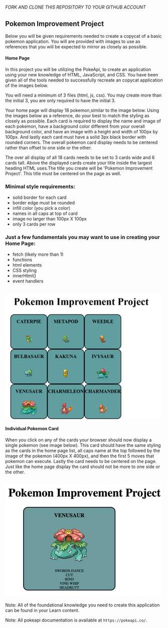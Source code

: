 ###### FORK AND CLONE THIS REPOSITORY TO YOUR GITHUB ACCOUNT

## Pokemon Improvement Project

Below you will be given requirements needed to create a copycat of a basic pokemon application. You will are provided with images to use as references that you will be expected to mirror as closely as possible. 

#### Home Page
In this project you will be utilizing the PokeApi, to create an application using your new knowledge of HTML, JavaScript, and CSS. You have been given all of the tools needed to successfully recreate an copycat application of the images below. 

You will need a minimum of 3 files (html, js, css). You may create more than the initial 3, you are only required to have the initial 3. 

Your home page will display 18 pokemon,similar to the image below. Using the images below as a reference, do your best to match the styling as closely as possible. Each card is required to display the name and image of each pokemon, have a background color different from your overall background color, and have an image with a height and width of 100px by 100px. And lastly each card must have a solid 3px black border with rounded corners. The overall pokemon card display needs to be centered rather than offset to one side or the other. 

The over all display of all 18 cards needs to be set to 3 cards wide and 6 cards tall. Above the displayed cards create your title inside the largest heading HTML uses.The title you create will be 'Pokemon Improvement Project'. This title must be centered on the page as well. 

### Minimal style requirements:
* solid border for each card
* border edge must be rounded
* infill color (you pick a color)
* names in all caps at top of card
* image no larger than 100px X 100px
* only 3 cards per row

### Just a few fundamentals you may want to use in creating your Home Page:
* fetch (likely more than 1)
* functions
* html elements
* CSS styling
* innerHtml()
* event handlers

<br>
<img src='images/pokemonHome.png' style="width:500px">
<br>

#### Individual Pokemon Card
When you click on any of the cards your browser should now display a single pokemon (see image below). This card should have the same styling as the cards in the home page list, all caps name at the top followed by the image of the pokemon (400px X 400px), and then the first 5 moves that pokemon can execute. Lastly the card needs to be centered on the page. Just like the home page display the card should not be more to one side or the other.

<br>
<img src="images/singlePokemon.png" style="width:500px">
<br>


Note: All of the foundational knowledge you need to create this application can be found in your Learn content.

Note: All pokeapi documentation is available at `https://pokeapi.co/`.
